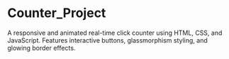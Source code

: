 # Counter_Project
A responsive and animated real-time click counter using HTML, CSS, and JavaScript. Features interactive buttons, glassmorphism styling, and glowing border effects.
